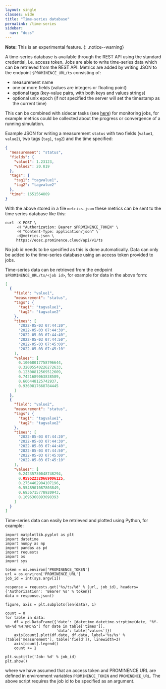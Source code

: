 ```yaml
---
layout: single
classes: wide
title: "Time-series database"
permalink: /time-series
sidebar:
  nav: "docs"
---
```


**Note:** This is an experimental feature.
{: .notice--warning}

A time-series database is available through the REST API using the standard credential, i.e. access token. Jobs are able to write
time-series data which can be retrieved from the REST API. Metrics are added by writing JSON to the endpoint `$PROMINENCE_URL/ts`
consisting of:
* measurement name
* one or more fields (values are integers or floating point)
* optional tags (key-value pairs, with both keys and values strings)
* optional unix epoch (if not specified the server will set the timestamp as the current time)

This can be combined with sidecar tasks (see [here](/docs/sidecars)) for monitoring jobs, for example metrics could be
collected about the progress
or convergence of a running simulation.

Example JSON for writing a measurement `status` with two fields (`value1`, `value2`), two tags (`tag1`, `tag2`) and the time specified:
```json
{
  "measurement": "status",
  "fields": {
    "value1": 1.23123,
    "value2": 20.819
  },
  "tags": {
    "tag1": "tagvalue1",
    "tag2": "tagvalue2"
  },
  "time": 1651564809
}
```
With the above stored in a file `metrics.json` these metrics can be sent to the time series database like this:
```
curl -X POST \
     -H "Authorization: Bearer $PROMINENCE_TOKEN" \
     -H "Content-Type: application/json" \
     -d@metrics.json \
     https://eosc.prominence.cloud/api/v1/ts
```
No job id needs to be specified as this is done automatically. Data can only be added to the time-series database
using an access token provided to jobs.

Time-series data can be retrieved from the endpoint `$PROMINENCE_URL/ts/<job id>`, for example for data in the above form:
```json
[
  {
    "field": "value1",
    "measurement": "status",
    "tags": {
      "tag1": "tagvalue1",
      "tag2": "tagvalue2"
    },
    "times": [
      "2022-05-03 07:44:20",
      "2022-05-03 07:44:30",
      "2022-05-03 07:44:40",
      "2022-05-03 07:44:50",
      "2022-05-03 07:45:00",
      "2022-05-03 07:45:10"
    ],
    "values": [
      0.10068017758796644,
      0.32005540226272633,
      0.12300812569512609,
      0.7421689063838589,
      0.666448125742937,
      0.9360817668784445
    ]
  },
  {
    "field": "value2",
    "measurement": "status",
    "tags": {
      "tag1": "tagvalue1",
      "tag2": "tagvalue2"
    },
    "times": [
      "2022-05-03 07:44:20",
      "2022-05-03 07:44:30",
      "2022-05-03 07:44:40",
      "2022-05-03 07:44:50",
      "2022-05-03 07:45:00",
      "2022-05-03 07:45:10"
    ],
    "values": [
      0.24235730048748294,
      0.059522328669096125,
      0.2754402984107196,
      0.5548901087803849,
      0.6836715778920943,
      0.1696360893098393
    ]
  }
]
```
Time-series data can easily be retrieved and plotted using Python, for example:
```
import matplotlib.pyplot as plt
import datetime
import numpy as np
import pandas as pd
import requests
import os
import sys

token = os.environ['PROMINENCE_TOKEN']
url = os.environ['PROMINENCE_URL']
job_id = int(sys.argv[1])

response = requests.get('%s/ts/%d' % (url, job_id), headers={'Authorization': 'Bearer %s' % token})
data = response.json()

figure, axis = plt.subplots(len(data), 1)

count = 0
for table in data:
    df = pd.DataFrame({'date': [datetime.datetime.strptime(date, "%Y-%m-%d %H:%M:%S") for date in table['times']],
                       'data': table['values']})
    axis[count].plot(df.date, df.data, label='%s/%s' % (table['measurement'], table['field']), linewidth=3)
    axis[count].legend()
    count += 1

plt.suptitle('Job: %d' % job_id)
plt.show()
```
where we have assumed that an access token and PROMINENCE URL are defined in environment variables `PROMINENCE_TOKEN` and `PROMINENCE_URL`.
The above script requires the job id to be specified as an argument.
